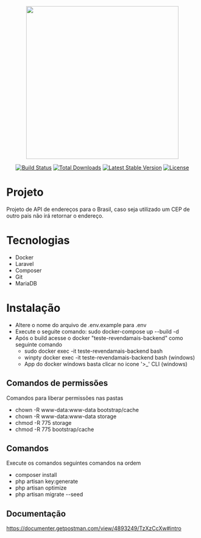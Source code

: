 <p align="center"><a href="https://laravel.com" target="_blank"><img src="https://raw.githubusercontent.com/laravel/art/master/logo-lockup/5%20SVG/2%20CMYK/1%20Full%20Color/laravel-logolockup-cmyk-red.svg" width="400"></a></p>

<p align="center">
<a href="https://travis-ci.org/laravel/framework"><img src="https://travis-ci.org/laravel/framework.svg" alt="Build Status"></a>
<a href="https://packagist.org/packages/laravel/framework"><img src="https://img.shields.io/packagist/dt/laravel/framework" alt="Total Downloads"></a>
<a href="https://packagist.org/packages/laravel/framework"><img src="https://img.shields.io/packagist/v/laravel/framework" alt="Latest Stable Version"></a>
<a href="https://packagist.org/packages/laravel/framework"><img src="https://img.shields.io/packagist/l/laravel/framework" alt="License"></a>
</p>

# Projeto
Projeto de API de endereços para o Brasil, caso seja utilizado um CEP de outro pais não irá retornar o endereço.

# Tecnologias
* Docker
* Laravel
* Composer
* Git
* MariaDB

# Instalação
* Altere o nome do arquivo de .env.example para .env
* Execute o seguite comando: sudo docker-compose up --build -d
* Após o build acesse o docker "teste-revendamais-backend" como seguinte comando
    * sudo docker exec -it teste-revendamais-backend bash
    * winpty docker exec -it teste-revendamais-backend bash (windows)
    * App do docker windows basta clicar no icone '>_' CLI (windows)

## Comandos de permissões
Comandos para liberar permissões nas pastas

* chown -R www-data:www-data bootstrap/cache
* chown -R www-data:www-data storage
* chmod -R 775 storage
* chmod -R 775 bootstrap/cache

## Comandos
Execute os comandos seguintes comandos na ordem

* composer install
* php artisan key:generate
* php artisan optimize
* php artisan migrate --seed

## Documentação
https://documenter.getpostman.com/view/4893249/TzXzCcXw#intro
